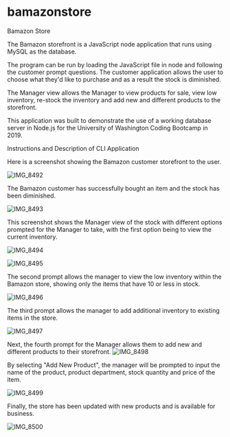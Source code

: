 # bamazonstore
Bamazon Store

The Bamazon storefront is a JavaScript node application that runs using MySQL as the database. 

The program can be run by loading the JavaScript file in node and following the customer prompt questions. The customer application allows the user to choose what they'd like to purchase and as a result the stock is diminished. 

The Manager view allows the Manager to view products for sale, view low inventory, re-stock the inventory and add new and different products to the storefront. 

This application was built to demonstrate the use of a working database server in Node.js for the University of Washington Coding Bootcamp in 2019. 

Instructions and Description of CLI Application

Here is a screenshot showing the Bamazon customer storefront to the user. 

![IMG_8492](https://user-images.githubusercontent.com/25098781/54855001-f7185480-4cb1-11e9-88b8-d7ae2e57892e.JPG)

The Bamazon customer has successfully bought an item and the stock has been diminished. 

![IMG_8493](https://user-images.githubusercontent.com/25098781/54855008-fd0e3580-4cb1-11e9-905d-3f1a161df464.JPG)

This screenshot shows the Manager view of the stock with different options prompted for the Manager to take, with the first option being to view the current inventory. 

![IMG_8494](https://user-images.githubusercontent.com/25098781/54855030-0bf4e800-4cb2-11e9-9aed-959f7eb63900.JPG)

![IMG_8495](https://user-images.githubusercontent.com/25098781/54855041-10b99c00-4cb2-11e9-8960-4c0a6718b610.JPG)

The second prompt allows the manager to view the low inventory within the Bamazon store, showing only the items that have 10 or less in stock. 

![IMG_8496](https://user-images.githubusercontent.com/25098781/54855053-18794080-4cb2-11e9-914c-f5ed7e09898f.JPG)

The third prompt allows the manager to add additional inventory to existing items in the store. 

![IMG_8497](https://user-images.githubusercontent.com/25098781/54855059-20d17b80-4cb2-11e9-9b44-5760da8c07b6.JPG)

Next, the fourth prompt for the Manager allows them to add new and different products to their storefront. 
![IMG_8498](https://user-images.githubusercontent.com/25098781/54855063-275ff300-4cb2-11e9-8806-7a44b3a85d29.JPG)

By selecting "Add New Product", the manager will be prompted to input the name of the product, product department, stock quantity and price of the item. 

![IMG_8499](https://user-images.githubusercontent.com/25098781/54855070-2dee6a80-4cb2-11e9-9081-bca63d31956c.JPG)

Finally, the store has been updated with new products and is available for business. 

![IMG_8500](https://user-images.githubusercontent.com/25098781/54855077-3777d280-4cb2-11e9-81f6-b5ca5beb20fa.JPG)
